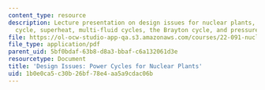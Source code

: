 ```yaml
---
content_type: resource
description: Lecture presentation on design issues for nuclear plants, the Rankine
  cycle, superheat, multi-fluid cycles, the Brayton cycle, and pressure ratios.
file: https://ol-ocw-studio-app-qa.s3.amazonaws.com/courses/22-091-nuclear-reactor-safety-spring-2008/1b0e0ca5c30b26bf78e4aa5a9cdac06b_MIT22_091S08_lec07.pdf
file_type: application/pdf
parent_uid: 5bf0bdaf-63b8-d8a3-bbaf-c6a132061d3e
resourcetype: Document
title: 'Design Issues: Power Cycles for Nuclear Plants'
uid: 1b0e0ca5-c30b-26bf-78e4-aa5a9cdac06b
---
```

